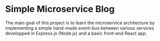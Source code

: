 # Simple Microservice Blog

The main goal of this project is to learn the microservice architecture by implementing a simple hand-made event-bus between various services developped in Express.js (Node.js) and a basic front-end React app.
